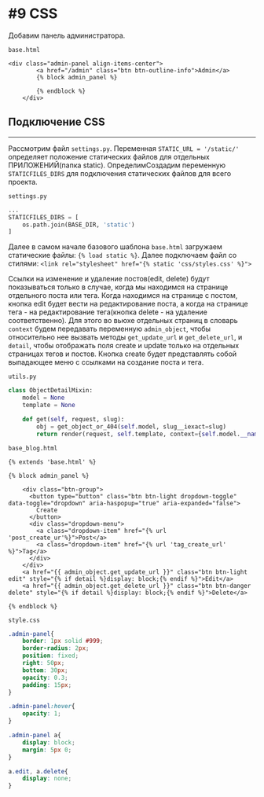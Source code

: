 # #9 CSS

Добавим панель администратора.

`base.html`
```django
<div class="admin-panel align-items-center">
		<a href="/admin" class="btn btn-outline-info">Admin</a>
		{% block admin_panel %}
		
		{% endblock %}
	</div>
```

## Подключение CSS
---
Рассмотрим файл `settings.py`.
Переменная `STATIC_URL = '/static/'` определяет положение статических файлов для отдельных ПРИЛОЖЕНИЙ(папка static). ОпределимCоздадим переменную `STATICFILES_DIRS` для подключения статических файлов для всего проекта.

`settings.py`
```python
...
STATICFILES_DIRS = [
    os.path.join(BASE_DIR, 'static')
]
```

Далее в самом начале базового шаблона `base.html` загружаем статические файлы: `{% load static %}`. Далее подключаем файл со стилями: `<link rel="stylesheet" href="{% static 'css/styles.css' %}">`

Ссылки на изменение и удаление постов(edit, delete) будут показываться только в случае, когда мы находимся на странице отдельного поста или тега. Когда находимся на странице с постом, кнопка edit будет вести на редактирование поста, а когда на странице тега - на редактирование тега(кнопка delete - на удаление соответственно). Для этого во вьюхе отдельных страниц в словарь `context` будем передавать переменную `admin_object`, чтобы относительно нее вызвать методы `get_update_url` и `get_delete_url`, и `detail`, чтобы отображать поля create и update только на отдельных страницах тегов и постов. Кнопка create будет представлять собой выпадающее меню с ссылками на создание поста и тега.

`utils.py`
```python
class ObjectDetailMixin:
    model = None
    template = None

    def get(self, request, slug):
        obj = get_object_or_404(self.model, slug__iexact=slug)
        return render(request, self.template, context={self.model.__name__.lower(): obj, 'admin_object': obj, 'detail': True})
```
`base_blog.html`
```django
{% extends 'base.html' %}

{% block admin_panel %}

    <div class="btn-group">
      <button type="button" class="btn btn-light dropdown-toggle" data-toggle="dropdown" aria-haspopup="true" aria-expanded="false">
        Create
      </button>
      <div class="dropdown-menu">
        <a class="dropdown-item" href="{% url 'post_create_ur'%}">Post</a>
        <a class="dropdown-item" href="{% url 'tag_create_url' %}">Tag</a>
      </div>
    </div>
    <a href="{{ admin_object.get_update_url }}" class="btn btn-light edit" style="{% if detail %}display: block;{% endif %}">Edit</a>
    <a href="{{ admin_object.get_delete_url }}" class="btn btn-danger delete" style="{% if detail %}display: block;{% endif %}">Delete</a>

{% endblock %}
```

`style.css`
```css
.admin-panel{
    border: 1px solid #999;
    border-radius: 2px;
    position: fixed;
    right: 50px;
    bottom: 30px;
    opacity: 0.3;
    padding: 15px;
}

.admin-panel:hover{
    opacity: 1;
}

.admin-panel a{
    display: block;
    margin: 5px 0;
}

a.edit, a.delete{
    display: none;
}
```